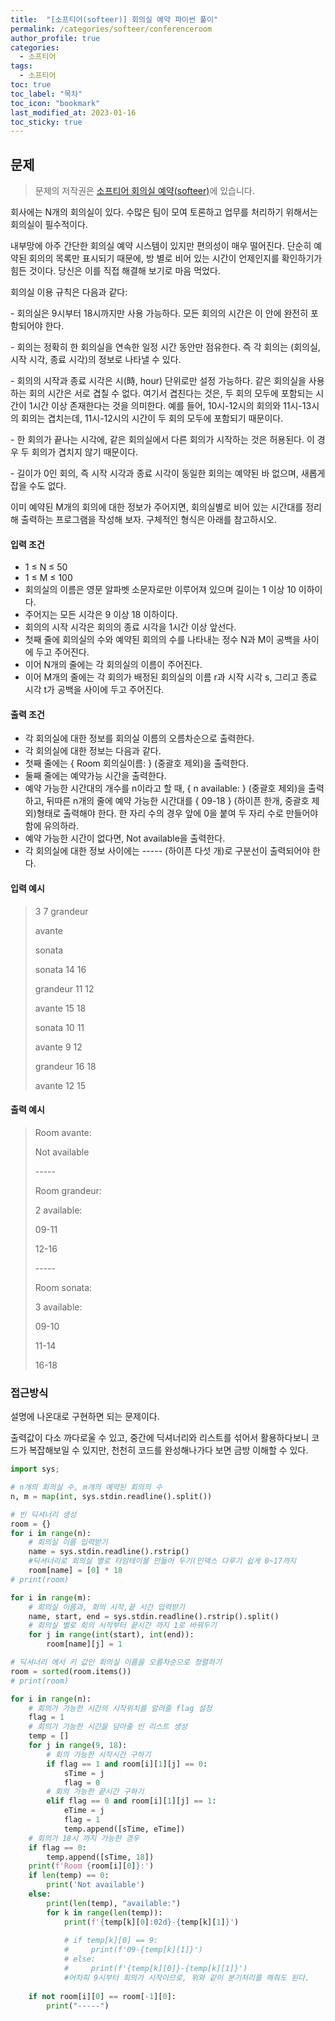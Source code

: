```yaml
---
title:  "[소프티어(softeer)] 회의실 예약 파이썬 풀이"
permalink: /categories/softeer/conferenceroom
author_profile: true
categories:
  - 소프티어
tags:
  - 소프티어
toc: true
toc_label: "목차"
toc_icon: "bookmark"
last_modified_at: 2023-01-16
toc_sticky: true 
---
```


## 문제

> 문제의 저작권은 [소프티어 회의실 예약(softeer)](https://softeer.ai/practice/info.do?idx=1&eid=626&sw_prbl_sbms_sn=128165)에 있습니다.

회사에는 N개의 회의실이 있다. 수많은 팀이 모여 토론하고 업무를 처리하기 위해서는 회의실이 필수적이다.

내부망에 아주 간단한 회의실 예약 시스템이 있지만 편의성이 매우 떨어진다. 단순히 예약된 회의의 목록만 표시되기 때문에, 방 별로 비어 있는 시간이 언제인지를 확인하기가 힘든 것이다. 당신은 이를 직접 해결해 보기로 마음 먹었다.

회의실 이용 규칙은 다음과 같다:

\- 회의실은 9시부터 18시까지만 사용 가능하다. 모든 회의의 시간은 이 안에 완전히 포함되어야 한다.

\- 회의는 정확히 한 회의실을 연속한 일정 시간 동안만 점유한다. 즉 각 회의는 (회의실, 시작 시각, 종료 시각)의 정보로 나타낼 수 있다.

\- 회의의 시작과 종료 시각은 시(時, hour) 단위로만 설정 가능하다. 같은 회의실을 사용하는 회의 시간은 서로 겹칠 수 없다. 여기서 겹친다는 것은, 두 회의 모두에 포함되는 시간이 1시간 이상 존재한다는 것을 의미한다. 예를 들어, 10시-12시의 회의와 11시-13시의 회의는 겹치는데, 11시-12시의 시간이 두 회의 모두에 포함되기 때문이다.

\- 한 회의가 끝나는 시각에, 같은 회의실에서 다른 회의가 시작하는 것은 허용된다. 이 경우 두 회의가 겹치지 않기 때문이다.

\- 길이가 0인 회의, 즉 시작 시각과 종료 시각이 동일한 회의는 예약된 바 없으며, 새롭게 잡을 수도 없다.

이미 예약된 M개의 회의에 대한 정보가 주어지면, 회의실별로 비어 있는 시간대를 정리해 출력하는 프로그램을 작성해 보자. 구체적인 형식은 아래를 참고하시오.

#### 입력 조건

- 1 ≤ N ≤ 50
- 1 ≤ M ≤ 100
- 회의실의 이름은 영문 알파벳 소문자로만 이루어져 있으며 길이는 1 이상 10 이하이다.
- 주어지는 모든 시각은 9 이상 18 이하이다.
- 회의의 시작 시각은 회의의 종료 시각을 1시간 이상 앞선다.
- 첫째 줄에 회의실의 수와 예약된 회의의 수를 나타내는 정수 N과 M이 공백을 사이에 두고 주어진다.
- 이어 N개의 줄에는 각 회의실의 이름이 주어진다.
- 이어 M개의 줄에는 각 회의가 배정된 회의실의 이름 r과 시작 시각 s, 그리고 종료 시각 t가 공백을 사이에 두고 주어진다.

 

#### 출력 조건

- 각 회의실에 대한 정보를 회의실 이름의 오름차순으로 출력한다.
- 각 회의실에 대한 정보는 다음과 같다.
- 첫째 줄에는 { Room 회의실이름: } (중괄호 제외)을 출력한다.
- 둘째 줄에는 예약가능 시간을 출력한다.
- 예약 가능한 시간대의 개수를 n이라고 할 때, { n available: } (중괄호 제외)을 출력하고, 뒤따른 n개의 줄에 예약 가능한 시간대를 { 09-18 } (하이픈 한개, 중괄호 제외)형태로 출력해야 한다. 한 자리 수의 경우 앞에 0을 붙여 두 자리 수로 만들어야 함에 유의하라.
- 예약 가능한 시간이 없다면, Not available을 출력한다.
- 각 회의실에 대한 정보 사이에는 ----- (하이픈 다섯 개)로 구분선이 출력되어야 한다.

#### 입력 예시

> 3 7
> grandeur
>
> avante
>
> sonata
>
> sonata 14 16
>
> grandeur 11 12
>
> avante 15 18
>
> sonata 10 11
>
> avante 9 12
>
> grandeur 16 18
>
> avante 12 15

 

#### 출력 예시

> Room avante:
>
> Not available
>
> \-----
>
> Room grandeur:
>
> 2 available:
>
> 09-11
>
> 12-16
>
> \-----
>
> Room sonata:
>
> 3 available:
>
> 09-10
>
> 11-14
>
> 16-18

 

### 접근방식

설명에 나온대로 구현하면 되는 문제이다.

출력값이 다소 까다로울 수 있고, 중간에 딕셔너리와 리스트를 섞어서 활용하다보니 코드가 복잡해보일 수 있지만, 천천히 코드를 완성해나가다 보면 금방 이해할 수 있다.

```python
import sys;

# n개의 회의실 수, m개의 예약된 회의의 수
n, m = map(int, sys.stdin.readline().split())

# 빈 딕셔너리 생성
room = {}
for i in range(n):
    # 회의실 이름 입력받기
    name = sys.stdin.readline().rstrip()
    #딕셔너리로 회의실 별로 타임테이블 만들어 두기(인덱스 다루기 쉽게 0~17까지
    room[name] = [0] * 18
# print(room)

for i in range(m):
    # 회의실 이름과, 회의 시작,끝 시간 입력받기
    name, start, end = sys.stdin.readline().rstrip().split()
    # 회의실 별로 회의 시작부터 끝시간 까지 1로 바꿔두기
    for j in range(int(start), int(end)):
        room[name][j] = 1

# 딕셔너리 에서 키 값인 회의실 이름을 오름차순으로 정렬하기
room = sorted(room.items())
# print(room)

for i in range(n):
    # 회의가 가능한 시간의 시작위치를 알려줄 flag 설정
    flag = 1
    # 회의가 가능한 시간을 담아줄 빈 리스트 생성
    temp = []
    for j in range(9, 18):
        # 회의 가능한 시작시간 구하기
        if flag == 1 and room[i][1][j] == 0:
            sTime = j
            flag = 0
        # 회의 가능한 끝시간 구하기
        elif flag == 0 and room[i][1][j] == 1:
            eTime = j
            flag = 1
            temp.append([sTime, eTime])
    # 회의가 18시 까지 가능한 경우
    if flag == 0:
        temp.append([sTime, 18])
    print(f'Room {room[i][0]}:')
    if len(temp) == 0:
        print('Not available')
    else:
        print(len(temp), "available:")
        for k in range(len(temp)):
            print(f'{temp[k][0]:02d}-{temp[k][1]}')
            
            # if temp[k][0] == 9:
            #     print(f'09-{temp[k][1]}')
            # else:
            #     print(f'{temp[k][0]}-{temp[k][1]}')
            #어차피 9시부터 회의가 시작이므로, 위와 같이 분기처리를 해줘도 된다.
            
    if not room[i][0] == room[-1][0]:
        print("-----")
    
```
